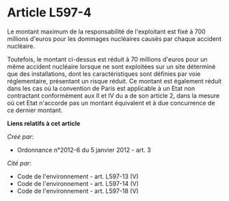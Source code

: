 # Article L597-4

Le montant maximum de la responsabilité de l'exploitant est fixé à 700 millions d'euros pour les dommages nucléaires causés
par chaque accident nucléaire.

Toutefois, le montant ci-dessus est réduit à 70 millions d'euros pour un même accident nucléaire lorsque ne sont exploitées
sur un site déterminé que des installations, dont les caractéristiques sont définies par voie réglementaire, présentant un
risque réduit. Ce montant est également réduit dans les cas où la convention de Paris est applicable à un Etat non
contractant conformément aux II et IV du a de son article 2, dans la mesure où cet Etat n'accorde pas un montant équivalent
et à due concurrence de ce dernier montant.

**Liens relatifs à cet article**

_Créé par_:

  - Ordonnance n°2012-6 du 5 janvier 2012 - art. 3

_Cité par_:

  - Code de l'environnement - art. L597-13 (V)
  - Code de l'environnement - art. L597-14 (V)
  - Code de l'environnement - art. L597-18 (V)

